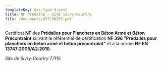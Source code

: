 ```yaml
---
templateKey: doc-type-3-post
title: NF Prédalle - Site Sivry-Courtry
file: /documents/d57196253.pdf
---
```

C﻿ertificat **NF** des **Prédalles pour Planchers en Béton Armé et Béton Précontraint** suivant le référentiel de certification **NF 396 "Prédalles pour planchers en béton armé et béton précontraint"** et à la norme **NF EN 13747:2005/A2:2010**.

*S﻿ite de Sivry-Courtry 77115*